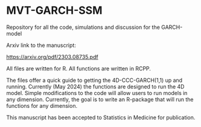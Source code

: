 # MVT-GARCH-SSM
Repository for all the code, simulations and discussion for the GARCH-model

Arxiv link to the manuscript:

https://arxiv.org/pdf/2303.08735.pdf

All files are written for R. All functions are written in RCPP.

The files offer a quick guide to getting the 4D-CCC-GARCH(1,1) up and running. Currently (May 2024)
the functions are designed to run the 4D model. Simple modifications to the code will allow users
to run models in any dimension. Currently, the goal is to write an R-package that will run the 
functions for any dimension.

This manuscript has been accepted to Statistics in Medicine for publication.
